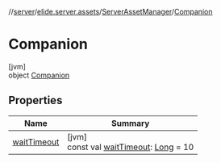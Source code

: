 //[server](../../../../index.md)/[elide.server.assets](../../index.md)/[ServerAssetManager](../index.md)/[Companion](index.md)

# Companion

[jvm]\
object [Companion](index.md)

## Properties

| Name | Summary |
|---|---|
| [waitTimeout](wait-timeout.md) | [jvm]<br>const val [waitTimeout](wait-timeout.md): [Long](https://kotlinlang.org/api/latest/jvm/stdlib/kotlin/-long/index.html) = 10 |
